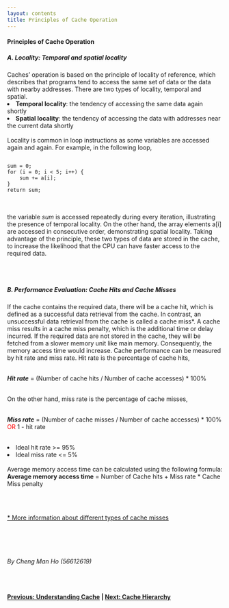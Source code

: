 ```yaml
---
layout: contents
title: Principles of Cache Operation
---
```

<body>
<h4><b>Principles of Cache Operation</b></h4>

<h5><b>A. Locality: Temporal and spatial locality</b></h5>

<div class="bodytext">
Caches’ operation is based on the principle of locality of reference, which describes that programs tend to access the same set of data or the data with nearby addresses. There are two types of locality, temporal and spatial. <br/>

<li><b>Temporal locality</b>: the tendency of accessing the same data again shortly </li>
<li><b>Spatial locality</b>: the tendency of accessing the data with addresses near the current data shortly</li>
<br/>
Locality is common in loop instructions as some variables are accessed again and again. For example, in the following loop, <br/>

<pre>
<code>
sum = 0;
for (i = 0; i < 5; i++) {
	sum += a[i];
}
return sum;
</code>
</pre>

<br/>
the variable <i>sum</i> is accessed repeatedly during every iteration, illustrating the presence of temporal locality. On the other hand, the array elements a[i] are accessed in consecutive order, demonstrating spatial locality.
Taking advantage of the principle, these two types of data are stored in the cache, to increase the likelihood that the CPU can have faster access to the required data. 

<br/> <br/>

<h5><b>B. Performance Evaluation: Cache Hits and Cache Misses</b></h5>

If the cache contains the required data, there will be a cache hit, which is defined as a successful data retrieval from the cache. In contrast, an unsuccessful data retrieval from the cache is called a cache miss*. A cache miss results in a cache miss penalty, which is the additional time or delay incurred. If the required data are not stored in the cache, they will be fetched from a slower memory unit like main memory. Consequently, the memory access time would increase.
Cache performance can be measured by hit rate and miss rate. Hit rate is the percentage of cache hits, <br/> <br/>

<b><i>Hit rate</i></b> =  (Number of cache hits / Number of cache accesses) * 100% <br/><br/>

On the other hand, miss rate is the percentage of cache misses, <br/><br/>

<b><i>Miss rate</i></b> =  (Number of cache misses / Number of cache accesses) * 100%  <span style="color: red;">OR</span>  1 - hit rate <br/><br/>

<li>Ideal hit rate >= 95%</li>
<li>Ideal miss rate <= 5%</li>
<br/>
Average memory access time can be calculated using the following formula: <br/>
<b>Average memory access time</b> = Number of Cache hits + Miss rate * Cache Miss penalty

<br/><br/>

<a href="https://www.hostinger.com/tutorials/cache-miss#What_Is_a_Cache_Miss">* More information about different types of cache misses</a>

<br/> <br/> <br/>
<h6>By Cheng Man Ho (56612619)</h6>
<br/> <br/>
<div class="middle"><b>
<a href="https://cs1102proj-cache.github.io/CS1102/contents/understanding_cache.html">Previous: Understanding Cache</a> |
<a href="https://cs1102proj-cache.github.io/CS1102/contents/cache_hierarchy.html">Next: Cache Hierarchy</a></b>
<br/> 
